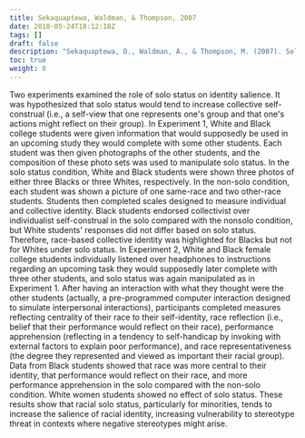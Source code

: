 ```yaml
---
title: Sekaquaptewa, Waldman, & Thompson, 2007
date: 2018-05-24T18:12:18Z
tags: []
draft: false
description: "Sekaquaptewa, D., Waldman, A., & Thompson, M. (2007). Solo status and self-construal: Being distinctive influences racial self-construal and performance apprehension in African American women. *Cultural Diversity and Ethnic Minority Psychology, 13,* 321-327."
toc: true
weight: 0
---
```


Two experiments examined the role of solo status on identity salience. It was hypothesized that solo status would tend to increase collective self-construal (i.e., a self-view that one represents one's group and that one's actions might reflect on their group). In Experiment 1, White and Black college students were given information that would supposedly be used in an upcoming study they would complete with some other students. Each student was then given photographs of the other students, and the composition of these photo sets was used to manipulate solo status. In the solo status condition, White and Black students were shown three photos of either three Blacks or three Whites, respectively. In the non-solo condition, each student was shown a picture of one same-race and two other-race students. Students then completed scales designed to measure individual and collective identity. Black students endorsed collectivist over individualist self-construal in the solo compared with the nonsolo condition, but White students' responses did not differ based on solo status. Therefore, race-based collective identity was highlighted for Blacks but not for Whites under solo status. In Experiment 2, White and Black female college students individually listened over headphones to instructions regarding an upcoming task they would supposedly later complete with three other students, and solo status was again manipulated as in Experiment 1. After having an interaction with what they thought were the other students (actually, a pre-programmed computer interaction designed to simulate interpersonal interactions), participants completed measures reflecting centrality of their race to their self-identity, race reflection (i.e., belief that their performance would reflect on their race), performance apprehension (reflecting in a tendency to self-handicap by invoking with external factors to explain poor performance), and race representativeness (the degree they represented and viewed as important their racial group). Data from Black students showed that race was more central to their identity, that performance would reflect on their race, and more performance apprehension in the solo compared with the non-solo condition. White women students showed no effect of solo status. These results show that racial solo status, particularly for minorities, tends to increase the salience of racial identity, increasing vulnerability to stereotype threat in contexts where negative stereotypes might arise.
